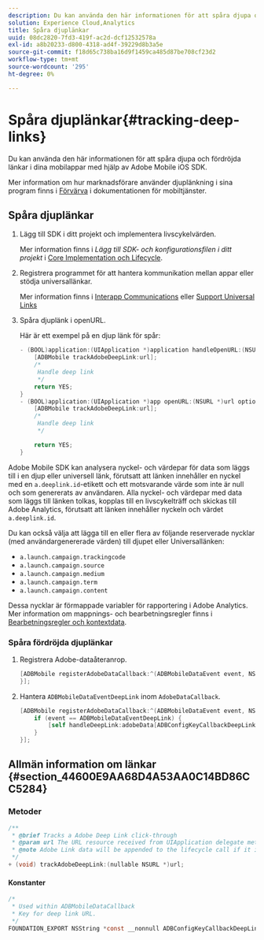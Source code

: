 ```yaml
---
description: Du kan använda den här informationen för att spåra djupa och fördröjda länkar i dina mobilappar med hjälp av Adobe Mobile iOS SDK.
solution: Experience Cloud,Analytics
title: Spåra djuplänkar
uuid: 08dc2820-7fd3-419f-ac2d-dcf12532578a
exl-id: a8b20233-d800-4318-ad4f-39229d8b3a5e
source-git-commit: f18d65c738ba16d9f1459ca485d87be708cf23d2
workflow-type: tm+mt
source-wordcount: '295'
ht-degree: 0%

---
```


# Spåra djuplänkar{#tracking-deep-links}

Du kan använda den här informationen för att spåra djupa och fördröjda länkar i dina mobilappar med hjälp av Adobe Mobile iOS SDK.

Mer information om hur marknadsförare använder djuplänkning i sina program finns i [Förvärva](/help/ios/acquisition-main/acquisition.md) i dokumentationen för mobiltjänster.

## Spåra djuplänkar

1. Lägg till SDK i ditt projekt och implementera livscykelvärden.

   Mer information finns i *Lägg till SDK- och konfigurationsfilen i ditt projekt* i [Core Implementation och Lifecycle](/help/ios/getting-started/dev-qs.md).
1. Registrera programmet för att hantera kommunikation mellan appar eller stödja universallänkar.

   Mer information finns i [Interapp Communications](https://developer.apple.com/library/ios/documentation/iPhone/Conceptual/iPhoneOSProgrammingGuide/Inter-AppCommunication/Inter-AppCommunication.html#//apple_ref/doc/uid/TP40007072-CH6-SW10) eller [Support Universal Links](https://developer.apple.com/library/ios/documentation/General/Conceptual/AppSearch/UniversalLinks.html)

1. Spåra djuplänk i openURL.

   Här är ett exempel på en djup länk för spår:

   ```objective-c
   - (BOOL)application:(UIApplication *)application handleOpenURL:(NSURL *)url { 
       [ADBMobile trackAdobeDeepLink:url]; 
       /* 
        Handle deep link 
        */ 
       return YES; 
   } 
   - (BOOL)application:(UIApplication *)app openURL:(NSURL *)url options:(NSDictionary<NSString *, id> *)options { 
       [ADBMobile trackAdobeDeepLink:url]; 
       /* 
        Handle deep link 
        */ 
   
       return YES; 
   }
   ```

Adobe Mobile SDK kan analysera nyckel- och värdepar för data som läggs till i en djup eller universell länk, förutsatt att länken innehåller en nyckel med en `a.deeplink.id`-etikett och ett motsvarande värde som inte är null och som genererats av användaren. Alla nyckel- och värdepar med data som läggs till länken tolkas, kopplas till en livscykelträff och skickas till Adobe Analytics, förutsatt att länken innehåller nyckeln och värdet `a.deeplink.id`.

Du kan också välja att lägga till en eller flera av följande reserverade nycklar (med användargenererade värden) till djupet eller Universallänken:

* `a.launch.campaign.trackingcode`
* `a.launch.campaign.source`
* `a.launch.campaign.medium`
* `a.launch.campaign.term`
* `a.launch.campaign.content`

Dessa nycklar är förmappade variabler för rapportering i Adobe Analytics. Mer information om mappnings- och bearbetningsregler finns i [Bearbetningsregler och kontextdata](/help/ios/getting-started/proc-rules.md).

### Spåra fördröjda djuplänkar

1. Registrera Adobe-dataåteranrop.

   ```objective-c
   [ADBMobile registerAdobeDataCallback:^(ADBMobileDataEvent event, NSDictionary * _Nullable adobeData) { 
   }];
   ```

1. Hantera `ADBMobileDataEventDeepLink` inom `AdobeDataCallback`.

   ```objective-c
   [ADBMobile registerAdobeDataCallback:^(ADBMobileDataEvent event, NSDictionary * _Nullable adobeData) { 
       if (event == ADBMobileDataEventDeepLink) { 
           [self handleDeepLink:adobeData[ADBConfigKeyCallbackDeepLink]]; 
       } 
   }];
   ```

## Allmän information om länkar {#section_44600E9AA68D4A53AA0C14BD86CC5284}

### Metoder

```objective-c
/** 
 * @brief Tracks a Adobe Deep Link click-through 
 * @param url The URL resource received from UIApplication delegate method. 
 * @note Adobe Link data will be appended to the lifecycle call if it is a launch event, otherwise an extra call will be sent. 
 */ 
+ (void) trackAdobeDeepLink:(nullable NSURL *)url;
```

#### Konstanter

```objective-c
/* 
 * Used within ADBMobileDataCallback 
 * Key for deep link URL. 
 */ 
FOUNDATION_EXPORT NSString *const __nonnull ADBConfigKeyCallbackDeepLink;
```

